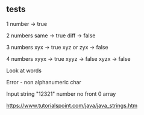 ## tests

1 number -> true

2 numbers
    same -> true
    diff -> false

3 numbers
    xyx -> true
    xyz or zyx -> false

4 numbers
    xyyx -> true
    xyyz -> false
    xyzx -> false

Look at words

Error
    - non alphanumeric char

Input
    string "12321"
    number no front 0
    array

   https://www.tutorialspoint.com/java/java_strings.htm